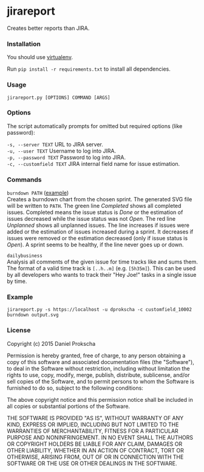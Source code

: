 # jirareport
Creates better reports than JIRA.

### Installation
You should use [virtualenv](https://github.com/pypa/virtualenv).

Run ``pip install -r requirements.txt`` to install all dependencies.

### Usage
``jirareport.py [OPTIONS] COMMAND [ARGS]``

### Options
The script automatically prompts for omitted but required options (like password):

``-s, --server TEXT`` URL to JIRA server.  
``-u, --user TEXT`` Username to log into JIRA.  
``-p, --password TEXT`` Password to log into JIRA.  
``-c, --customfield TEXT`` JIRA internal field name for issue estimation.

### Commands
``burndown PATH`` ([example](https://github.com/dprokscha/jirareport/blob/master/examples/burndown.svg))  
Creates a burndown chart from the chosen sprint. The generated SVG file will be written to ``PATH``. The green line *Completed* shows all completed issues. Completed means the issue status is *Done* or the estimation of issues decreased while the issue status was not *Open*. The red line *Unplanned* shows all unplanned issues. The line increases if issues were added or the estimation of issues increased during a sprint. It decreases if issues were removed or the estimation decreased (only if issue status is *Open*). A sprint seems to be healthy, if the line never goes up or down. 

``dailybusiness``  
Analysis all comments of the given issue for time tracks like and sums them. The format of a valid time track is ``[..h..m]`` (e.g. ``[5h35m]``). This can be used by all developers who wants to track their "Hey Joe!" tasks in a single issue by time.

### Example
``jirareport.py -s https://localhost -u dprokscha -c customfield_10002 burndown output.svg``

### License
Copyright (c) 2015 Daniel Prokscha

Permission is hereby granted, free of charge, to any person obtaining a copy of this software and associated documentation files (the "Software"), to deal in the Software without restriction, including without limitation the rights to use, copy, modify, merge, publish, distribute, sublicense, and/or sell copies of the Software, and to permit persons to whom the Software is furnished to do so, subject to the following conditions:

The above copyright notice and this permission notice shall be included in all copies or substantial portions of the Software.

THE SOFTWARE IS PROVIDED "AS IS", WITHOUT WARRANTY OF ANY KIND, EXPRESS OR IMPLIED, INCLUDING BUT NOT LIMITED TO THE WARRANTIES OF MERCHANTABILITY, FITNESS FOR A PARTICULAR PURPOSE AND NONINFRINGEMENT. IN NO EVENT SHALL THE AUTHORS OR COPYRIGHT HOLDERS BE LIABLE FOR ANY CLAIM, DAMAGES OR OTHER LIABILITY, WHETHER IN AN ACTION OF CONTRACT, TORT OR OTHERWISE, ARISING FROM, OUT OF OR IN CONNECTION WITH THE SOFTWARE OR THE USE OR OTHER DEALINGS IN THE SOFTWARE.
